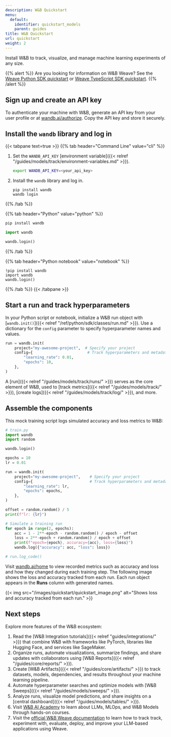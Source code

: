 ```yaml
---
description: W&B Quickstart
menu:
  default:
    identifier: quickstart_models
    parent: guides
title: W&B Quickstart
url: quickstart
weight: 2
---
```

Install W&B to track, visualize, and manage machine learning experiments of any size.

{{% alert %}}
Are you looking for information on W&B Weave? See the [Weave Python SDK quickstart](https://weave-docs.wandb.ai/quickstart) or [Weave TypeScript SDK quickstart](https://weave-docs.wandb.ai/reference/generated_typescript_docs/intro-notebook).
{{% /alert %}}

## Sign up and create an API key

To authenticate your machine with W&B, generate an API key from your user profile or at [wandb.ai/authorize](https://wandb.ai/authorize). Copy the API key and store it securely.

## Install the `wandb` library and log in

{{< tabpane text=true >}}
{{% tab header="Command Line" value="cli" %}}

1. Set the `WANDB_API_KEY` [environment variable]({{< relref "/guides/models/track/environment-variables.md" >}}).

    ```bash
    export WANDB_API_KEY=<your_api_key>
    ```

2. Install the `wandb` library and log in.

    ```shell
    pip install wandb
    wandb login
    ```

{{% /tab %}}

{{% tab header="Python" value="python" %}}

```bash
pip install wandb
```
```python
import wandb

wandb.login()
```

{{% /tab %}}

{{% tab header="Python notebook" value="notebook" %}}

```notebook
!pip install wandb
import wandb
wandb.login()
```

{{% /tab %}}
{{< /tabpane >}}

## Start a run and track hyperparameters

In your Python script or notebook, initialize a W&B run object with [`wandb.init()`]({{< relref "/ref/python/sdk/classes/run.md" >}}). Use a dictionary for the `config` parameter to specify hyperparameter names and values.

```python
run = wandb.init(
    project="my-awesome-project",  # Specify your project
    config={                        # Track hyperparameters and metadata
        "learning_rate": 0.01,
        "epochs": 10,
    },
)
```

A [run]({{< relref "/guides/models/track/runs/" >}}) serves as the core element of W&B, used to [track metrics]({{< relref "/guides/models/track/" >}}), [create logs]({{< relref "/guides/models/track/log/" >}}), and more.

## Assemble the components

This mock training script logs simulated accuracy and loss metrics to W&B:

```python
# train.py
import wandb
import random

wandb.login()

epochs = 10
lr = 0.01

run = wandb.init(
    project="my-awesome-project",    # Specify your project
    config={                         # Track hyperparameters and metadata
        "learning_rate": lr,
        "epochs": epochs,
    },
)

offset = random.random() / 5
print(f"lr: {lr}")

# Simulate a training run
for epoch in range(2, epochs):
    acc = 1 - 2**-epoch - random.random() / epoch - offset
    loss = 2**-epoch + random.random() / epoch + offset
    print(f"epoch={epoch}, accuracy={acc}, loss={loss}")
    wandb.log({"accuracy": acc, "loss": loss})

# run.log_code()
```

Visit [wandb.ai/home](https://wandb.ai/home) to view recorded metrics such as accuracy and loss and how they changed during each training step. The following image shows the loss and accuracy tracked from each run. Each run object appears in the **Runs** column with generated names.

{{< img src="/images/quickstart/quickstart_image.png" alt="Shows loss and accuracy tracked from each run." >}}

## Next steps

Explore more features of the W&B ecosystem:

1. Read the [W&B Integration tutorials]({{< relref "guides/integrations/" >}}) that combine W&B with frameworks like PyTorch, libraries like Hugging Face, and services like SageMaker.
2. Organize runs, automate visualizations, summarize findings, and share updates with collaborators using [W&B Reports]({{< relref "/guides/core/reports/" >}}).
3. Create [W&B Artifacts]({{< relref "/guides/core/artifacts/" >}}) to track datasets, models, dependencies, and results throughout your machine learning pipeline.
4. Automate hyperparameter searches and optimize models with [W&B Sweeps]({{< relref "/guides/models/sweeps/" >}}).
5. Analyze runs, visualize model predictions, and share insights on a [central dashboard]({{< relref "/guides/models/tables/" >}}).
6. Visit [W&B AI Academy](https://wandb.ai/site/courses/) to learn about LLMs, MLOps, and W&B Models through hands-on courses.
7. Visit the [official W&B Weave documentation](https://weave-docs.wandb.ai/) to learn how to track track, experiment with, evaluate, deploy, and improve your LLM-based applications using Weave. 
